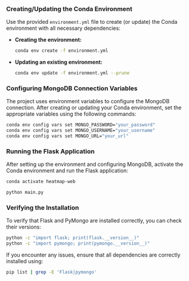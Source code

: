 ### Creating/Updating the Conda Environment

Use the provided `environment.yml` file to create (or update) the Conda environment with all necessary dependencies:

- **Creating the environment:**

  ```bash
  conda env create -f environment.yml
  ```

- **Updating an existing environment:**

  ```bash
  conda env update -f environment.yml --prune
  ```

### Configuring MongoDB Connection Variables

The project uses environment variables to configure the MongoDB connection. After creating or updating your Conda
environment, set the appropriate variables using the following commands:

```bash
conda env config vars set MONGO_PASSWORD="your_password"
conda env config vars set MONGO_USERNAME="your_username"
conda env config vars set MONGO_URL="your_url"
```

### Running the Flask Application

After setting up the environment and configuring MongoDB, activate the Conda environment and run the Flask application:

```bash
conda activate heatmap-web
```

```bash
python main.py
```


### Verifying the Installation

To verify that Flask and PyMongo are installed correctly, you can check their versions:

```bash
python -c "import flask; print(flask.__version__)"
python -c "import pymongo; print(pymongo.__version__)"
```

If you encounter any issues, ensure that all dependencies are correctly installed using:

```bash
pip list | grep -E 'Flask|pymongo'
```


